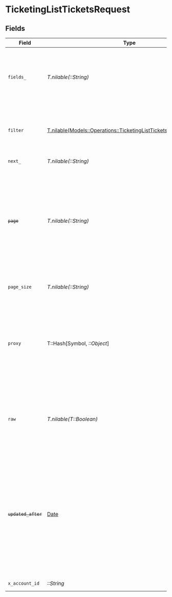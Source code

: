 # TicketingListTicketsRequest


## Fields

| Field                                                                                                                                                                                                                                            | Type                                                                                                                                                                                                                                             | Required                                                                                                                                                                                                                                         | Description                                                                                                                                                                                                                                      | Example                                                                                                                                                                                                                                          |
| ------------------------------------------------------------------------------------------------------------------------------------------------------------------------------------------------------------------------------------------------ | ------------------------------------------------------------------------------------------------------------------------------------------------------------------------------------------------------------------------------------------------ | ------------------------------------------------------------------------------------------------------------------------------------------------------------------------------------------------------------------------------------------------ | ------------------------------------------------------------------------------------------------------------------------------------------------------------------------------------------------------------------------------------------------ | ------------------------------------------------------------------------------------------------------------------------------------------------------------------------------------------------------------------------------------------------ |
| `fields_`                                                                                                                                                                                                                                        | *T.nilable(::String)*                                                                                                                                                                                                                            | :heavy_minus_sign:                                                                                                                                                                                                                               | The comma separated list of fields that will be returned in the response (if empty, all fields are returned)                                                                                                                                     | id,remote_id,type,ticket_number,title,creator_id,remote_creator_id,reporters,assignees,content,parent_id,remote_parent_id,closed_at,ticket_url,status,priority,tags,projects,components,organization,created_at,updated_at,unified_custom_fields |
| `filter`                                                                                                                                                                                                                                         | [T.nilable(Models::Operations::TicketingListTicketsQueryParamFilter)](../../models/operations/ticketinglistticketsqueryparamfilter.md)                                                                                                           | :heavy_minus_sign:                                                                                                                                                                                                                               | Filter parameters that allow greater customisation of the list response                                                                                                                                                                          |                                                                                                                                                                                                                                                  |
| `next_`                                                                                                                                                                                                                                          | *T.nilable(::String)*                                                                                                                                                                                                                            | :heavy_minus_sign:                                                                                                                                                                                                                               | The unified cursor                                                                                                                                                                                                                               |                                                                                                                                                                                                                                                  |
| ~~`page`~~                                                                                                                                                                                                                                       | *T.nilable(::String)*                                                                                                                                                                                                                            | :heavy_minus_sign:                                                                                                                                                                                                                               | : warning: ** DEPRECATED **: This will be removed in a future release, please migrate away from it as soon as possible.<br/><br/>The page number of the results to fetch                                                                         |                                                                                                                                                                                                                                                  |
| `page_size`                                                                                                                                                                                                                                      | *T.nilable(::String)*                                                                                                                                                                                                                            | :heavy_minus_sign:                                                                                                                                                                                                                               | The number of results per page (default value is 25)                                                                                                                                                                                             |                                                                                                                                                                                                                                                  |
| `proxy`                                                                                                                                                                                                                                          | T::Hash[Symbol, *::Object*]                                                                                                                                                                                                                      | :heavy_minus_sign:                                                                                                                                                                                                                               | Query parameters that can be used to pass through parameters to the underlying provider request by surrounding them with 'proxy' key                                                                                                             |                                                                                                                                                                                                                                                  |
| `raw`                                                                                                                                                                                                                                            | *T.nilable(T::Boolean)*                                                                                                                                                                                                                          | :heavy_minus_sign:                                                                                                                                                                                                                               | Indicates that the raw request result should be returned in addition to the mapped result (default value is false)                                                                                                                               |                                                                                                                                                                                                                                                  |
| ~~`updated_after`~~                                                                                                                                                                                                                              | [Date](https://ruby-doc.org/stdlib-2.6.1/libdoc/date/rdoc/Date.html)                                                                                                                                                                             | :heavy_minus_sign:                                                                                                                                                                                                                               | : warning: ** DEPRECATED **: This will be removed in a future release, please migrate away from it as soon as possible.<br/><br/>Use a string with a date to only select results updated after that given date                                   | 2020-01-01T00:00:00.000Z                                                                                                                                                                                                                         |
| `x_account_id`                                                                                                                                                                                                                                   | *::String*                                                                                                                                                                                                                                       | :heavy_check_mark:                                                                                                                                                                                                                               | The account identifier                                                                                                                                                                                                                           |                                                                                                                                                                                                                                                  |